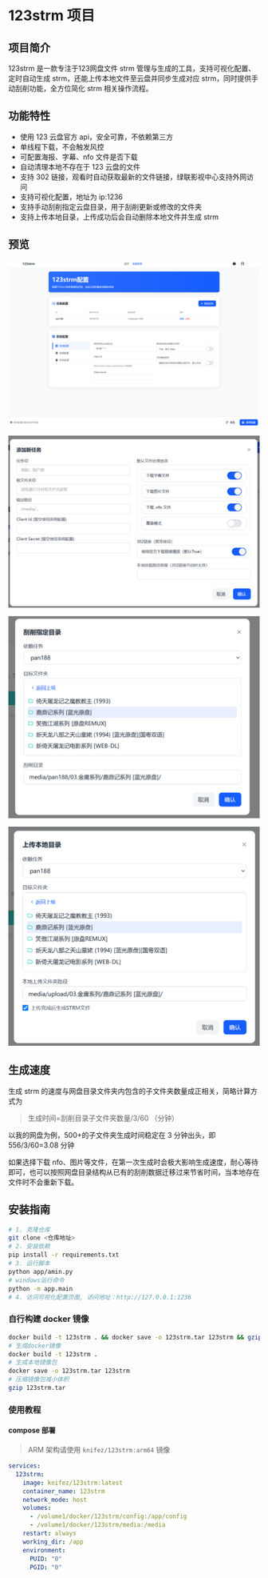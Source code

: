 # 123strm 项目

## 项目简介

123strm 是一款专注于123网盘文件 strm 管理与生成的工具，支持可视化配置、定时自动生成 strm，还能上传本地文件至云盘并同步生成对应 strm，同时提供手动刮削功能，全方位简化 strm 相关操作流程。

## 功能特性

- 使用 123 云盘官方 api，安全可靠，不依赖第三方
- 单线程下载，不会触发风控
- 可配置海报、字幕、nfo 文件是否下载
- 自动清理本地不存在于 123 云盘的文件
- 支持 302 链接，观看时自动获取最新的文件链接，绿联影视中心支持外网访问
- 支持可视化配置，地址为 ip:1236
- 支持手动刮削指定云盘目录，用于刮削更新或修改的文件夹
- 支持上传本地目录，上传成功后会自动删除本地文件并生成 strm

## 预览

![预览](./static/imgs/webui-preview.png)

![添加新任务](./static/imgs/webui-add-job.png)

![手动刮削](./static/imgs/webui-manual-scrape.png)

![上传本地目录](./static/imgs/webui-upload-local.png)

## 生成速度

生成 strm 的速度与网盘目录文件夹内包含的子文件夹数量成正相关，简略计算方式为

> 生成时间=刮削目录子文件夹数量/3/60 （分钟）

以我的网盘为例，500+的子文件夹生成时间稳定在 3 分钟出头，即 556/3/60=3.08 分钟

如果选择下载 nfo、图片等文件，在第一次生成时会极大影响生成速度，耐心等待即可，也可以按照网盘目录结构从已有的刮削数据迁移过来节省时间，当本地存在文件时不会重新下载。

## 安装指南

```bash
# 1. 克隆仓库
git clone <仓库地址>
# 2. 安装依赖
pip install -r requirements.txt
# 3. 运行脚本
python app/amin.py
# windows运行命令
python -m app.main
# 4. 访问可视化配置页面, 访问地址：http://127.0.0.1:1236
```

### 自行构建 docker 镜像

```bash
docker build -t 123strm . && docker save -o 123strm.tar 123strm && gzip 123strm.tar
# 生成docker镜像
docker build -t 123strm .
# 生成本地镜像包
docker save -o 123strm.tar 123strm
# 压缩镜像包减小体积
gzip 123strm.tar
```

### 使用教程

#### compose 部署

> ARM 架构请使用 `knifez/123strm:arm64` 镜像

```yml
services:
  123strm:
    image: knifez/123strm:latest
    container_name: 123strm
    network_mode: host
    volumes:
      - /volume1/docker/123strm/config:/app/config
      - /volume1/docker/123strm/media:/media
    restart: always
    working_dir: /app
    environment:
      PUID: "0"
      PGID: "0"
```
